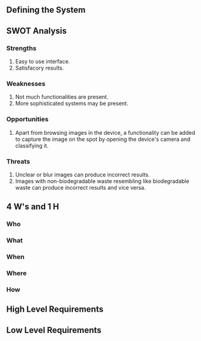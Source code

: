 ## Defining the System

## SWOT Analysis
### Strengths
1. Easy to use interface.
2. Satisfacory results.
### Weaknesses
1. Not much functionalities are present.
2. More sophisticated systems may be present. 
### Opportunities
1. Apart from browsing images in the device, a functionality can be added to capture the image on the spot by opening the device's camera and classifying it.
### Threats
1. Unclear or blur images can produce incorrect results.
2. Images with non-biodegradable waste resembling like biodegradable waste can produce incorrect results and vice versa.

## 4 W's and 1 H
### Who

### What
### When 
### Where
### How

## High Level Requirements

## Low Level Requirements

